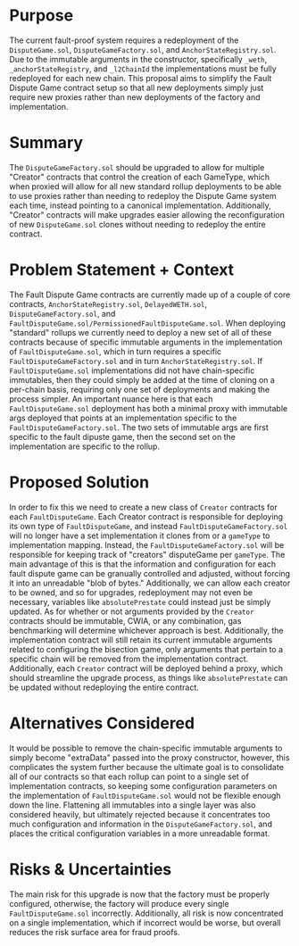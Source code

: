 # Purpose

The current fault-proof system requires a redeployment of the `DisputeGame.sol`, `DisputeGameFactory.sol`, and `AnchorStateRegistry.sol`. Due to the immutable arguments in the constructor, specifically `_weth`, `_anchorStateRegistry`, and `_l2ChainId` the implementations must be fully redeployed for each new chain. This proposal aims to simplify the Fault Dispute Game contract setup so that all new deployments simply just require new proxies rather than new deployments of the factory and implementation.

# Summary

The `DisputeGameFactory.sol` should be upgraded to allow for multiple "Creator" contracts that control the creation of each GameType, which when proxied will allow for all new standard rollup deployments to be able to use proxies rather than needing to redeploy the Dispute Game system each time, instead pointing to a canonical implementation. Additionally, "Creator" contracts will make upgrades easier allowing the reconfiguration of new `DisputeGame.sol` clones without needing to redeploy the entire contract.

# Problem Statement + Context

The Fault Dispute Game contracts are currently made up of a couple of core contracts, `AnchorStateRegistry.sol`, `DelayedWETH.sol`, `DisputeGameFactory.sol`, and `FaultDisputeGame.sol/PermissionedFaultDisputeGame.sol`. When deploying "standard" rollups we currently need to deploy a new set of all of these contracts because of specific immutable arguments in the implementation of `FaultDisputeGame.sol`, which in turn requires a specific `FaultDisputeGameFactory.sol` and in turn `AnchorStateRegistry.sol`. If `FaultDisputeGame.sol` implementations did not have chain-specific immutables, then they could simply be added at the time of cloning on a per-chain basis, requiring only one set of deployments and making the process simpler.
An important nuance here is that each `FaultDisputeGame.sol` deployment has both a minimal proxy with immutable args deployed that points at an implementation specific to the `FaultDisputeGameFactory.sol`. The two sets of immutable args are first specific to the fault dipuste game, then the second set on the implementation are specific to the rollup.

# Proposed Solution

In order to fix this we need to create a new class of `Creator` contracts for each `FaultDisputeGame`. Each Creator contract is responsible for deploying its own type of `FaultDisputeGame`, and instead `FaultDisputeGameFactory.sol` will no longer have a set implementation it clones from or a `gameType` to implementation mapping. Instead, the `FaultDisputeGameFactory.sol` will be responsible for keeping track of "creators" disputeGame per `gameType`. The main advantage of this is that the information and configuration for each fault dispute game can be granually controlled and adjusted, without forcing it into an unreadable "blob of bytes." Additionally, we can allow each creator to be owned, and so for upgrades, redeployment may not even be necessary, variables like `absolutePrestate` could instead just be simply updated. 
As for whether or not arguments provided by the `Creator` contracts should be immutable, CWIA, or any combination, gas benchmarking will determine whichever approach is best. Additionally, the implementation contract will still retain its current immutable arguments related to configuring the bisection game, only arguments that pertain to a specific chain will be removed from the implementation contract. Additionally, each `Creator` contract will be deployed behind a proxy, which should streamline the upgrade process, as things like `absolutePrestate` can be updated without redeploying the entire contract.

# Alternatives Considered

It would be possible to remove the chain-specific immutable arguments to simply become "extraData" passed into the proxy constructor, however, this complicates the system further because the ultimate goal is to consolidate all of our contracts so that each rollup can point to a single set of implementation contracts, so keeping some configuration parameters on the implementation of `FaultDisputeGame.sol` would not be flexible enough down the line.
Flattening all immutables into a single layer was also considered heavily, but ultimately rejected because it concentrates too much configuration and information in the `DisputeGameFactory.sol`, and places the critical configuration variables in a more unreadable format.
# Risks & Uncertainties

The main risk for this upgrade is now that the factory must be properly configured, otherwise, the factory will produce every single `FaultDisputeGame.sol` incorrectly. Additionally, all risk is now concentrated on a single implementation, which if incorrect would be worse, but overall reduces the risk surface area for fraud proofs.

